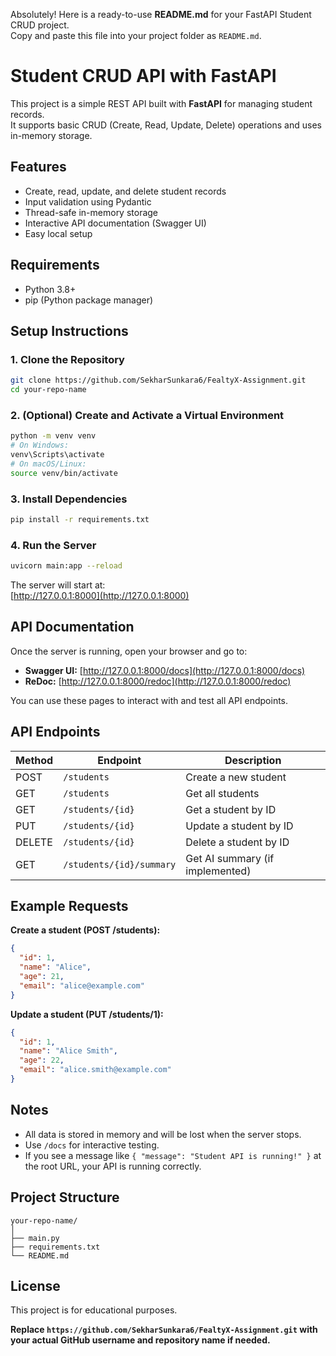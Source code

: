 Absolutely! Here is a ready-to-use **README.md** for your FastAPI Student CRUD project.  
Copy and paste this file into your project folder as `README.md`.

# Student CRUD API with FastAPI

This project is a simple REST API built with **FastAPI** for managing student records.  
It supports basic CRUD (Create, Read, Update, Delete) operations and uses in-memory storage.

## Features

- Create, read, update, and delete student records
- Input validation using Pydantic
- Thread-safe in-memory storage
- Interactive API documentation (Swagger UI)
- Easy local setup

## Requirements

- Python 3.8+
- pip (Python package manager)

## Setup Instructions

### 1. Clone the Repository

```bash
git clone https://github.com/SekharSunkara6/FealtyX-Assignment.git
cd your-repo-name
```

### 2. (Optional) Create and Activate a Virtual Environment

```bash
python -m venv venv
# On Windows:
venv\Scripts\activate
# On macOS/Linux:
source venv/bin/activate
```

### 3. Install Dependencies

```bash
pip install -r requirements.txt
```

### 4. Run the Server

```bash
uvicorn main:app --reload
```

The server will start at:  
[http://127.0.0.1:8000](http://127.0.0.1:8000)

## API Documentation

Once the server is running, open your browser and go to:

- **Swagger UI:** [http://127.0.0.1:8000/docs](http://127.0.0.1:8000/docs)
- **ReDoc:** [http://127.0.0.1:8000/redoc](http://127.0.0.1:8000/redoc)

You can use these pages to interact with and test all API endpoints.

## API Endpoints

| Method | Endpoint                     | Description              |
|--------|------------------------------|--------------------------|
| POST   | `/students`                  | Create a new student     |
| GET    | `/students`                  | Get all students         |
| GET    | `/students/{id}`             | Get a student by ID      |
| PUT    | `/students/{id}`             | Update a student by ID   |
| DELETE | `/students/{id}`             | Delete a student by ID   |
| GET    | `/students/{id}/summary`     | Get AI summary (if implemented) |

## Example Requests

**Create a student (POST /students):**
```json
{
  "id": 1,
  "name": "Alice",
  "age": 21,
  "email": "alice@example.com"
}
```

**Update a student (PUT /students/1):**
```json
{
  "id": 1,
  "name": "Alice Smith",
  "age": 22,
  "email": "alice.smith@example.com"
}
```

## Notes

- All data is stored in memory and will be lost when the server stops.
- Use `/docs` for interactive testing.
- If you see a message like `{ "message": "Student API is running!" }` at the root URL, your API is running correctly.

## Project Structure

```
your-repo-name/
│
├── main.py
├── requirements.txt
└── README.md
```

## License

This project is for educational purposes.

**Replace `https://github.com/SekharSunkara6/FealtyX-Assignment.git` with your actual GitHub username and repository name if needed.**
